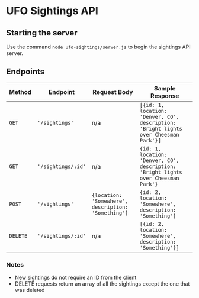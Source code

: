 # UFO Sightings API

## Starting the server

Use the command `node ufo-sightings/server.js` to begin the sightings API server.

## Endpoints

| Method | Endpoint | Request Body | Sample Response |
--- | --- | --- | ---
`GET` | `'/sightings'` | n/a | `[{id: 1, location: 'Denver, CO', description: 'Bright lights over Cheesman Park'}]`
`GET` | `'/sightings/:id'` | n/a | `{id: 1, location: 'Denver, CO', description: 'Bright lights over Cheesman Park'}`
`POST` | `'/sightings'` | `{location: 'Somewhere', description: 'Something'}` | `{id: 2, location: 'Somewhere', description: 'Something'}`
`DELETE` | `'/sightings/:id'` | n/a | `[{id: 2, location: 'Somewhere', description: 'Something'}]`

### Notes

* New sightings do not require an ID from the client
* DELETE requests return an array of all the sightings except the one that was deleted